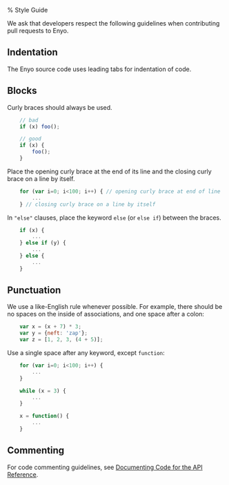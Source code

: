 % Style Guide

We ask that developers respect the following guidelines when contributing pull
requests to Enyo.

## Indentation

The Enyo source code uses leading tabs for indentation of code.

## Blocks

Curly braces should always be used.

```javascript
    // bad
    if (x) foo(); 

    // good
    if (x) {
        foo();
    }
```

Place the opening curly brace at the end of its line and the closing curly brace
on a line by itself.

```javascript
    for (var i=0; i<100; i++) { // opening curly brace at end of line
        ...
    } // closing curly brace on a line by itself
```

In `"else"` clauses, place the keyword `else` (or `else if`) between the braces.

```javascript
    if (x) {
        ...
    } else if (y) {
        ...
    } else {
        ...
    }
```

## Punctuation

We use a like-English rule whenever possible.  For example, there should be no
spaces on the inside of associations, and one space after a colon:

```javascript
    var x = (x + 7) * 3;
    var y = {neft: 'zap'};
    var z = [1, 2, 3, (4 + 5)];
```

Use a single space after any keyword, except `function`:

```javascript
    for (var i=0; i<100; i++) {
        ...
    }

    while (x = 3) {
        ... 
    }

    x = function() {
        ...
    }
```

## Commenting

For code commenting guidelines, see [Documenting Code for the API
Reference](api-reference.html#documenting-code-for-the-api-reference).
